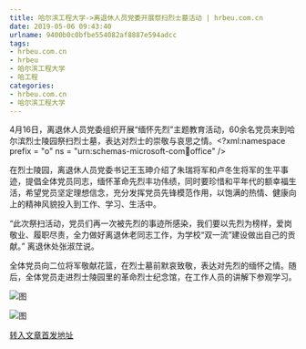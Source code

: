 ```yaml
---
title: 哈尔滨工程大学->离退休人员党委开展祭扫烈士墓活动 | hrbeu.com.cn
date: 2019-05-06 09:43:40
urlname: 9400b0c0bfbe554082af8887e594adcc
tags: 
- hrbeu.com.cn
- hrbeu
- 哈尔滨工程大学
- 哈工程
categories:
- hrbeu.com.cn
- 哈尔滨工程大学
---
```


4月16日，离退休人员党委组织开展“缅怀先烈”主题教育活动，60余名党员来到哈尔滨烈士陵园祭扫烈士墓，表达对烈士的崇敬与哀思之情。<?xml:namespace prefix = "o" ns = "urn:schemas-microsoft-com:office:office" />

在烈士陵园，离退休人员党委书记王玉珅介绍了朱瑞将军和卢冬生将军的生平事迹，提倡全体党员同志，缅怀革命先烈丰功伟绩，同时要珍惜和平年代的额幸福生活，希望党员坚定理想信念，充分发挥党员先锋模范作用，以饱满的热情、健康向上的精神风貌投入到工作、学习、生活中。

“此次祭扫活动，党员们再一次被先烈的事迹所感染，我们要以先烈为榜样，爱岗敬业、履职尽责，全力做好离退休老同志工作，为学校“双一流”建设做出自己的贡献。” 离退休处张淑茳说。

全体党员向二位将军敬献花篮，在烈士墓前默哀致敬，表达对先烈的缅怀之情。随后，全体党员走进烈士陵园里的革命烈士纪念馆，在工作人员的讲解下参观学习。



![图](http://gongxue.cn/news/UploadFiles_4906/201904/2019041720020055.jpg)

![图](http://gongxue.cn/news/UploadFiles_4906/201904/2019041720014615.jpg)

[转入文章首发地址](http://gongxue.cn/news/2019/201904/news_195093.html)